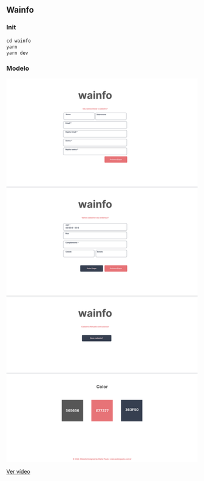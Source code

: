 ## Wainfo

### Init
```
cd wainfo
yarn
yarn dev
```

### Modelo

![wainfo-iu](./public/wainfo-ui.png)


[Ver vídeo](https://youtu.be/MOkKelcWtjc)